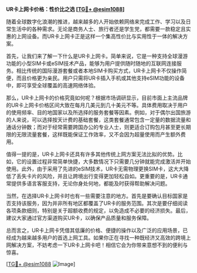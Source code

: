 **UR卡上网卡价格：性价比之选 [[TG💪+ @esim1088](https://t.me/s/esim1088)]**

随着全球数字化浪潮的推进，越来越多的人开始依赖网络来完成工作、学习以及日常生活中的各种需求。无论是商务人士、旅行者还是学生党，都需要一款稳定且实惠的上网设备。而UR卡上网卡正是这样一个集高性价比与实用性于一体的解决方案。

首先，让我们来了解一下什么是UR卡上网卡。简单来说，它是一种支持全球漫游功能的小型SIM卡或eSIM技术产品，能够为用户提供随时随地的互联网连接服务。相比传统的国际漫游套餐或者本地SIM卡购买方式，UR卡上网卡不仅操作简便，而且价格更为亲民。用户只需将UR卡插入手机或其他支持eSIM功能的设备中，即可享受全球覆盖的高速网络体验。

那么，UR卡上网卡的价格究竟如何呢？根据市场调研显示，目前市面上主流品牌的UR卡上网卡价格区间大致在每月几美元到几十美元不等。具体费用取决于用户的使用频率、目的地国家以及所选择的服务套餐等因素。例如，对于偶尔出国旅游的人来说，可以选择按天计费的基础套餐，这类套餐通常包含一定量的数据流量和通话分钟数；而对于经常需要跨国办公的专业人士，则更适合订购包月甚至更长期限的无限流量套餐，这样既能保证工作效率，又不会因为超量使用而产生额外费用。

值得一提的是，UR卡上网卡还具有许多其他传统上网方案无法比拟的优势。比如，它的设置过程非常简单快捷，大多数情况下只需要几分钟就能完成激活并开始使用。此外，由于采用了先进的eSIM技术，UR卡无需物理更换SIM卡，这大大降低了丢失卡片的风险，并且让跨境出行变得更加轻松自如。更重要的是，UR卡通常提供多语言客服支持，无论你身处何地，都能及时获得帮助解决问题。

当然，在选择UR卡上网卡时也有一些需要注意的地方。首先是要确认目标国家是否支持该服务，因为并非所有地区都覆盖了UR卡的服务范围。其次是要仔细阅读各项条款细则，特别是关于超额收费的规定，以免造成不必要的经济损失。最后，建议大家通过官方渠道购买UR卡，以确保产品质量和服务保障。

总而言之，UR卡上网卡凭借其低廉的价格、便捷的操作以及广泛的应用场景，已经成为越来越多用户的首选上网工具。如果你正在寻找一种既经济又高效的跨境上网解决方案，不妨考虑一下UR卡上网卡吧！相信它会为你带来意想不到的便利与惊喜。

[[TG💪+ @esim1088](https://t.me/s/esim1088) ![Image](https://i.postimg.cc/4NQfJmqS/Snipaste-2025-05-13-00-14-12.png)]